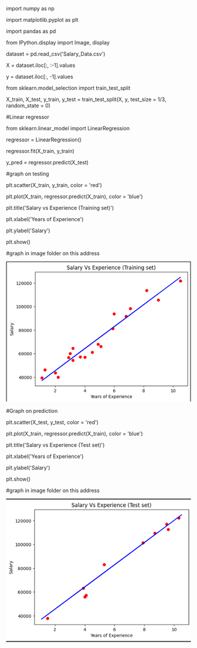 import numpy as np

import matplotlib.pyplot as plt

import pandas as pd

from IPython.display import Image, display

dataset = pd.read_csv('Salary_Data.csv')

X = dataset.iloc[:, :-1].values

y = dataset.iloc[:, -1].values

from sklearn.model_selection import train_test_split

X_train, X_test, y_train, y_test = train_test_split(X, y, test_size = 1/3, random_state = 0)

#Linear regressor 

from sklearn.linear_model import LinearRegression

regressor = LinearRegression()

regressor.fit(X_train, y_train)

y_pred = regressor.predict(X_test)

#graph on testing

plt.scatter(X_train, y_train, color = 'red')

plt.plot(X_train, regressor.predict(X_train), color = 'blue')

plt.title('Salary vs Experience (Training set)')

plt.xlabel('Years of Experience')

plt.ylabel('Salary')

plt.show()

#graph in image folder on this address

![](../../images/image_2025-01-17_212548840.png)

#Graph on prediction

plt.scatter(X_test, y_test, color = 'red')

plt.plot(X_train, regressor.predict(X_train), color = 'blue')

plt.title('Salary vs Experience (Test set)')

plt.xlabel('Years of Experience')

plt.ylabel('Salary')

plt.show()

#graph in image folder on this address

![](../../images/image_2025-01-17_212641674.png)
